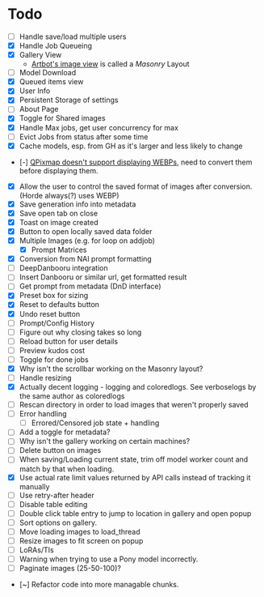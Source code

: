 # Todo

- [ ] Handle save/load multiple users
- [x] Handle Job Queueing
- [x] Gallery View
  - [Artbot's image view](https://tinybots.net/artbot/images) is called a *Masonry* Layout
- [ ] Model Download
- [x] Queued items view
- [x] User Info
- [x] Persistent Storage of settings
- [ ] About Page
- [x] Toggle for Shared images
- [x] Handle Max jobs, get user concurrency for max
- [ ] Evict Jobs from status after some time
- [x] Cache models, esp. from GH as it's larger and less likely to change
- [-] [QPixmap doesn't support displaying WEBPs](https://doc.qt.io/qtforpython-6/PySide6/QtGui/QPixmap.html#reading-and-writing-image-files), need to convert them before displaying them.
- [x] Allow the user to control the saved format of images after conversion. (Horde always(?) uses WEBP)
- [x] Save generation info into metadata
- [x] Save open tab on close
- [x] Toast on image created
- [x] Button to open locally saved data folder
- [x] Multiple Images (e.g. for loop on addjob)
  - [x] Prompt Matrices
- [x] Conversion from NAI prompt formatting
- [ ] DeepDanbooru integration
- [ ] Insert Danbooru or similar url, get formatted result
- [ ] Get prompt from metadata (DnD interface)
- [x] Preset box for sizing
- [x] Reset to defaults button
- [x] Undo reset button
- [ ] Prompt/Config History
- [ ] Figure out why closing takes so long
- [ ] Reload button for user details
- [ ] Preview kudos cost
- [ ] Toggle for done jobs
- [x] Why isn't the scrollbar working on the Masonry layout?
- [ ] Handle resizing
- [x] Actually decent logging - logging and coloredlogs. See verboselogs by the same author as coloredlogs
- [ ] Rescan directory in order to load images that weren't properly saved
- [ ] Error handling
  - [ ] Errored/Censored job state + handling
- [ ] Add a toggle for metadata?
- [ ] Why isn't the gallery working on certain machines?
- [ ] Delete button on images
- [ ] When saving/Loading current state, trim off model worker count and match by that when loading.
- [x] Use actual rate limit values returned by API calls instead of tracking it manually
- [ ] Use retry-after header
- [ ] Disable table editing
- [ ] Double click table entry to jump to location in gallery and open popup
- [ ] Sort options on gallery.
- [ ] Move loading images to load_thread
- [ ] Resize images to fit screen on popup
- [ ] LoRAs/TIs
- [ ] Warning when trying to use a Pony model incorrectly.
- [ ] Paginate images (25-50-100)?
- [~] Refactor code into more managable chunks.
